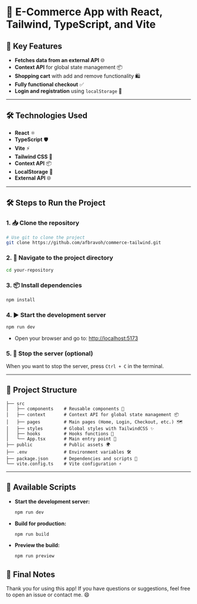 # 🛒 E-Commerce App with React, Tailwind, TypeScript, and Vite

## 🚀 Key Features

- **Fetches data from an external API** 🌐
- **Context API** for global state management 📦
- **Shopping cart** with add and remove functionality 🛍️
- **Fully functional checkout** ✅
- **Login and registration** using `localStorage` 🔐

---

## 🛠️ Technologies Used

- **React** ⚛️
- **TypeScript** 🛡️
- **Vite** ⚡
- **Tailwind CSS** 🎨
- **Context API** 📦
- **LocalStorage** 🔐
- **External API** 🌐

---

## 🛠️ Steps to Run the Project

### 1. 📥 Clone the repository

```bash
# Use git to clone the project
git clone https://github.com/afbravoh/commerce-tailwind.git
```

### 2. 📂 Navigate to the project directory

```bash
cd your-repository
```

### 3. 📦 Install dependencies

```bash
npm install
```

### 4. ▶️ Start the development server

```bash
npm run dev
```

- Open your browser and go to: [http://localhost:5173](http://localhost:5173)

### 5. 🛑 Stop the server (optional)

When you want to stop the server, press `Ctrl + C` in the terminal.

---

## 🌈 Project Structure

```
├── src
│   ├── components    # Reusable components 🎨
│   ├── context       # Context API for global state management 📦
│   ├── pages         # Main pages (Home, Login, Checkout, etc.) 🗺️
│   ├── styles        # Global styles with TailwindCSS ✨
│   ├── hooks         # Hooks functions 🔧
│   └── App.tsx       # Main entry point 🚪
├── public            # Public assets 🌍
├── .env              # Environment variables 🛠️
├── package.json      # Dependencies and scripts 📜
└── vite.config.ts    # Vite configuration ⚡
```

---

## 🚧 Available Scripts

- **Start the development server:**
  ```bash
  npm run dev
  ```

- **Build for production:**
  ```bash
  npm run build
  ```

- **Preview the build:**
  ```bash
  npm run preview
  ```

## 📝 Final Notes

Thank you for using this app! If you have questions or suggestions, feel free to open an issue or contact me. 😄


